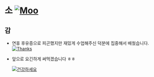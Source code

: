 # 소 [![Moo](https://img.shields.io/badge/Moo-%F0%9F%90%84-yellow)](https://www.yoursite.com/)

## 감


- 연휴 후유증으로 피곤했지만 재밌게 수업해주신 덕분에 집중해서 배웠습니다. [![Thanks](https://img.shields.io/badge/Thanks-%F0%9F%98%8A-blueviolet)](https://www.yoursite.com/)
- 앞으로 요긴하게 써먹겠습니다 ㅎㅎ

    [![건강하세요](https://img.shields.io/badge/%EA%B1%B4%EA%B0%95%ED%95%98%EC%84%B8%EC%9A%94-Stay%20Healthy-brightgreen)](https://www.yoursite.com/)
